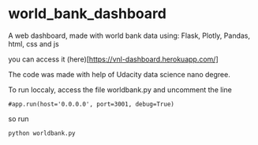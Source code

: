 # world_bank_dashboard
A web dashboard, made with world bank data using: Flask, Plotly, Pandas, html, css and js

you can access it (here)[https://vnl-dashboard.herokuapp.com/]


The code was made with help of Udacity data science nano degree. 


To run loccaly, access the file worldbank.py and uncomment the line

```
#app.run(host='0.0.0.0', port=3001, debug=True)
```

so run 

```
python worldbank.py
```